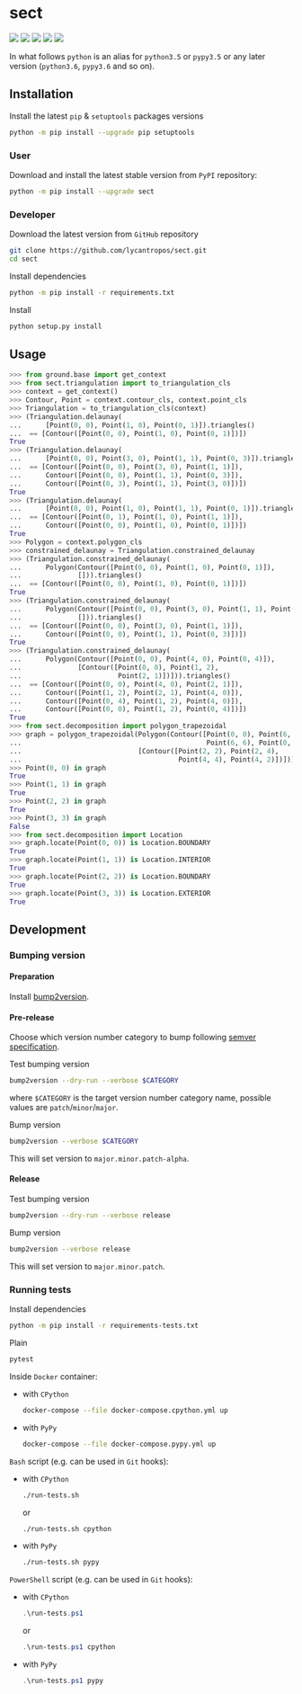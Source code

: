 sect
====

[![](https://dev.azure.com/lycantropos/sect/_apis/build/status/lycantropos.sect?branchName=master)](https://dev.azure.com/lycantropos/sect/_build/latest?definitionId=23&branchName=master "Azure Pipelines")
[![](https://readthedocs.org/projects/sect/badge/?version=latest)](https://sect.readthedocs.io/en/latest "Documentation")
[![](https://codecov.io/gh/lycantropos/sect/branch/master/graph/badge.svg)](https://codecov.io/gh/lycantropos/sect "Codecov")
[![](https://img.shields.io/github/license/lycantropos/sect.svg)](https://github.com/lycantropos/sect/blob/master/LICENSE "License")
[![](https://badge.fury.io/py/sect.svg)](https://badge.fury.io/py/sect "PyPI")

In what follows `python` is an alias for `python3.5` or `pypy3.5`
or any later version (`python3.6`, `pypy3.6` and so on).

Installation
------------

Install the latest `pip` & `setuptools` packages versions
```bash
python -m pip install --upgrade pip setuptools
```

### User

Download and install the latest stable version from `PyPI` repository:
```bash
python -m pip install --upgrade sect
```

### Developer

Download the latest version from `GitHub` repository
```bash
git clone https://github.com/lycantropos/sect.git
cd sect
```

Install dependencies
```bash
python -m pip install -r requirements.txt
```

Install
```bash
python setup.py install
```

Usage
-----
```python
>>> from ground.base import get_context
>>> from sect.triangulation import to_triangulation_cls
>>> context = get_context()
>>> Contour, Point = context.contour_cls, context.point_cls
>>> Triangulation = to_triangulation_cls(context)
>>> (Triangulation.delaunay(
...      [Point(0, 0), Point(1, 0), Point(0, 1)]).triangles()
...  == [Contour([Point(0, 0), Point(1, 0), Point(0, 1)])])
True
>>> (Triangulation.delaunay(
...      [Point(0, 0), Point(3, 0), Point(1, 1), Point(0, 3)]).triangles()
...  == [Contour([Point(0, 0), Point(3, 0), Point(1, 1)]),
...      Contour([Point(0, 0), Point(1, 1), Point(0, 3)]),
...      Contour([Point(0, 3), Point(1, 1), Point(3, 0)])])
True
>>> (Triangulation.delaunay(
...      [Point(0, 0), Point(1, 0), Point(1, 1), Point(0, 1)]).triangles()
...  == [Contour([Point(0, 1), Point(1, 0), Point(1, 1)]),
...      Contour([Point(0, 0), Point(1, 0), Point(0, 1)])])
True
>>> Polygon = context.polygon_cls
>>> constrained_delaunay = Triangulation.constrained_delaunay
>>> (Triangulation.constrained_delaunay(
...      Polygon(Contour([Point(0, 0), Point(1, 0), Point(0, 1)]),
...              [])).triangles()
...  == [Contour([Point(0, 0), Point(1, 0), Point(0, 1)])])
True
>>> (Triangulation.constrained_delaunay(
...      Polygon(Contour([Point(0, 0), Point(3, 0), Point(1, 1), Point(0, 3)]),
...              [])).triangles()
...  == [Contour([Point(0, 0), Point(3, 0), Point(1, 1)]),
...      Contour([Point(0, 0), Point(1, 1), Point(0, 3)])])
True
>>> (Triangulation.constrained_delaunay(
...      Polygon(Contour([Point(0, 0), Point(4, 0), Point(0, 4)]),
...              [Contour([Point(0, 0), Point(1, 2),
...                        Point(2, 1)])])).triangles()
...  == [Contour([Point(0, 0), Point(4, 0), Point(2, 1)]),
...      Contour([Point(1, 2), Point(2, 1), Point(4, 0)]),
...      Contour([Point(0, 4), Point(1, 2), Point(4, 0)]),
...      Contour([Point(0, 0), Point(1, 2), Point(0, 4)])])
True
>>> from sect.decomposition import polygon_trapezoidal
>>> graph = polygon_trapezoidal(Polygon(Contour([Point(0, 0), Point(6, 0),
...                                              Point(6, 6), Point(0, 6)]),
...                             [Contour([Point(2, 2), Point(2, 4),
...                                       Point(4, 4), Point(4, 2)])]))
>>> Point(0, 0) in graph
True
>>> Point(1, 1) in graph
True
>>> Point(2, 2) in graph
True
>>> Point(3, 3) in graph
False
>>> from sect.decomposition import Location
>>> graph.locate(Point(0, 0)) is Location.BOUNDARY
True
>>> graph.locate(Point(1, 1)) is Location.INTERIOR
True
>>> graph.locate(Point(2, 2)) is Location.BOUNDARY
True
>>> graph.locate(Point(3, 3)) is Location.EXTERIOR
True

```

Development
-----------

### Bumping version

#### Preparation

Install
[bump2version](https://github.com/c4urself/bump2version#installation).

#### Pre-release

Choose which version number category to bump following [semver
specification](http://semver.org/).

Test bumping version
```bash
bump2version --dry-run --verbose $CATEGORY
```

where `$CATEGORY` is the target version number category name, possible
values are `patch`/`minor`/`major`.

Bump version
```bash
bump2version --verbose $CATEGORY
```

This will set version to `major.minor.patch-alpha`. 

#### Release

Test bumping version
```bash
bump2version --dry-run --verbose release
```

Bump version
```bash
bump2version --verbose release
```

This will set version to `major.minor.patch`.

### Running tests

Install dependencies
```bash
python -m pip install -r requirements-tests.txt
```

Plain
```bash
pytest
```

Inside `Docker` container:
- with `CPython`
  ```bash
  docker-compose --file docker-compose.cpython.yml up
  ```
- with `PyPy`
  ```bash
  docker-compose --file docker-compose.pypy.yml up
  ```

`Bash` script (e.g. can be used in `Git` hooks):
- with `CPython`
  ```bash
  ./run-tests.sh
  ```
  or
  ```bash
  ./run-tests.sh cpython
  ```

- with `PyPy`
  ```bash
  ./run-tests.sh pypy
  ```

`PowerShell` script (e.g. can be used in `Git` hooks):
- with `CPython`
  ```powershell
  .\run-tests.ps1
  ```
  or
  ```powershell
  .\run-tests.ps1 cpython
  ```
- with `PyPy`
  ```powershell
  .\run-tests.ps1 pypy
  ```
